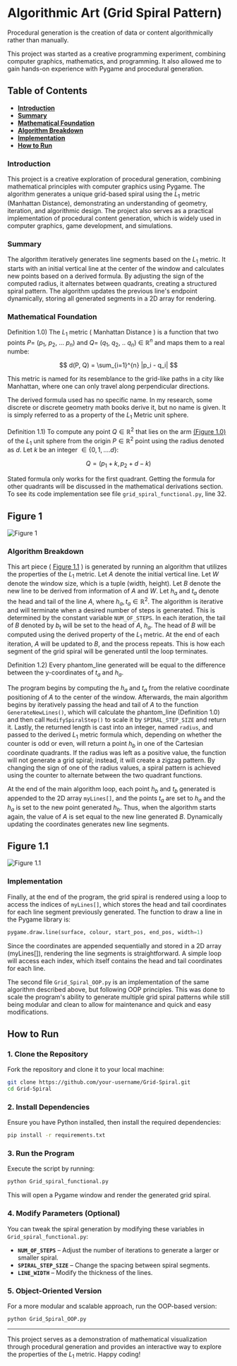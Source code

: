 # Algorithmic Art (Grid Spiral Pattern)

Procedural generation is the creation of data or content algorithmically rather than manually.  

This project was started as a creative programming experiment, combining computer graphics, mathematics, and programming. It also allowed me to gain hands-on experience with Pygame and procedural generation.

## Table of Contents
- [**Introduction**](#introduction)
- [**Summary**](#summary)
- [**Mathematical Foundation**](#mathematical-foundation)
- [**Algorithm Breakdown**](#algorithm-breakdown)
- [**Implementation**](#implementation)
- [**How to Run**](#how-to-run)

### Introduction
This project is a creative exploration of procedural generation, combining mathematical principles with computer graphics using Pygame. The algorithm generates a unique grid-based spiral using the $L_1$ metric (Manhattan Distance), demonstrating an understanding of geometry, iteration, and algorithmic design. The project also serves as a practical implementation of procedural content generation, which is widely used in computer graphics, game development, and simulations.

### Summary
The algorithm iteratively generates line segments based on the $L_1$ metric. It starts with an initial vertical line at the center of the window and calculates new points based on a derived formula. By adjusting the sign of the computed radius, it alternates between quadrants, creating a structured spiral pattern. The algorithm updates the previous line's endpoint dynamically, storing all generated segments in a 2D array for rendering.

### Mathematical Foundation
Definition 1.0) The $L_1$ metric ( Manhattan Distance ) is a function that two points 
$P =$  ($p_1$, $p_2$, ... $p_n$) and $Q =$ ($q_1$, $q_2$, .. $q_n$) $\in$ $\mathbb{R}^n$ and maps  them to a real numbe:

$$
d(P, Q) = \sum_{i=1}^{n} |p_i - q_i|
$$

This metric is named for its resemblance to the grid-like paths in a city like Manhattan, where one can only travel along perpendicular directions.

The derived formula used has no specific name. In my research, some discrete or discrete geometry math books derive it, but no name is given. It is simply referred to as a property of the $L_1$ Metric unit sphere.

Definition 1.1) To compute any point $Q \in \mathbb{R}^2$ that lies on the arm [(Figure 1.0)](#figure-1) of the $L_1$ unit sphere from the origin $P \in \mathbb{R}^2$ point using the radius denoted as $d$. Let $k$ be an integer $\in \{ 0, 1, .... d \}$:

$$
Q = ( p_1 + k ,  p_2 + d - k  )
$$

Stated formula only works for the first quadrant. Getting the formula for other quadrants will be discussed in the mathematical derivations section. To see its code implementation see file `grid_spiral_functional.py`, line 32.

## Figure 1

![Figure 1](illustrations/Figure_one.png)


### Algorithm Breakdown
This art piece ( [Figure 1.1](#figure-1.1) ) is generated by running an algorithm that utilizes the properties of the $L_1$ metric. Let $A$ denote the initial vertical line. Let $W$ denote the window size, which is a tuple (width, height). Let $B$ denote the new line to be derived from information of $A$ and $W$. Let  $h_a$ and  $t_a$  denote the head and tail of the line $A$, where  $h_a ,  t_a  \in \mathbb{R}^2$. The algorithm is iterative and will terminate when a desired number of steps is generated. This is determined by the constant variable `NUM_OF_STEPS`.  In each iteration, the tail of $B$ denoted by $b_t$ will be set to the head of $A$, $h_a$. The head of $B$ will be computed using the derived property of the $L_1$ metric. At the end of each iteration, $A$ will be updated to $B$, and the process repeats. This is how each segment of the grid spiral will be generated until the loop terminates.

Definition 1.2) Every phantom_line generated will be equal to the difference between the y-coordinates of $t_a$  and $h_a$.

The program begins by computing the $h_a$ and $t_a$ from the relative coordinate positioning of $A$ to the center of the window. Afterwards, the main algorithm begins by iteratively passing the head and tail of $A$ to the function `GenerateNewLines()`, which will calculate the phantom_line (Definition 1.0) and then call `ModifySpiralStep()` to scale it by `SPIRAL_STEP_SIZE` and return it. Lastly, the returned length is cast into an integer, named `radius`, and passed to the derived $L_1$ metric formula which, depending on whether the counter is odd or even, will return a point  $h_b$  in one of the Cartesian coordinate quadrants. If the radius was left as a positive value, the function will not generate a grid spiral; instead, it will create a zigzag pattern. By changing the sign of one of the radius values, a spiral pattern is achieved using the counter to alternate between the two quadrant functions.

At the end of the main algorithm loop, each point $h_b$  and  $t_b$ generated is appended to the 2D array `myLines[]`, and the points $t_a$ are set to $h_a$ and the $h_a$ is set to the new point generated $h_b$. Thus, when the algorithm starts again, the value of $A$ is set equal to the new line generated $B$. Dynamically updating the coordinates generates new line segments.

## Figure 1.1

![Figure 1.1](illustrations/Figure_of_art.png)

### Implementation
Finally, at the end of the program, the grid spiral is rendered using a loop to access the indices of `myLines[]`, which stores the head and tail coordinates for each line segment previously generated. The function to draw a line in the Pygame library is:

```python
pygame.draw.line(surface, colour, start_pos, end_pos, width=1)
```

Since the coordinates are appended sequentially and stored in a 2D array (myLines[]), rendering the line segments is straightforward. A simple loop will access each index, which itself contains the head and tail coordinates for each line.

The second file `Grid_Spiral_OOP.py` is an implementation of the same algorithm described above, but following OOP principles. This was done to scale the program's ability to generate multiple grid spiral patterns while still being modular and clean to allow for maintenance and quick and easy modifications.

## How to Run
### 1. Clone the Repository
Fork the repository and clone it to your local machine:

```bash
git clone https://github.com/your-username/Grid-Spiral.git
cd Grid-Spiral
```

### 2. Install Dependencies
Ensure you have Python installed, then install the required dependencies:

```bash
pip install -r requirements.txt
```

### 3. Run the Program
Execute the script by running:

```bash
python Grid_spiral_functional.py
```

This will open a Pygame window and render the generated grid spiral.

### 4. Modify Parameters (Optional)
You can tweak the spiral generation by modifying these variables in `Grid_spiral_functional.py`:

- **`NUM_OF_STEPS`** – Adjust the number of iterations to generate a larger or smaller spiral.
- **`SPIRAL_STEP_SIZE`** – Change the spacing between spiral segments.
- **`LINE_WIDTH`** – Modify the thickness of the lines.

### 5. Object-Oriented Version
For a more modular and scalable approach, run the OOP-based version:

```bash
python Grid_Spiral_OOP.py
```

---
This project serves as a demonstration of mathematical visualization through procedural generation and provides an interactive way to explore the properties of the $L_1$ metric. Happy coding!

